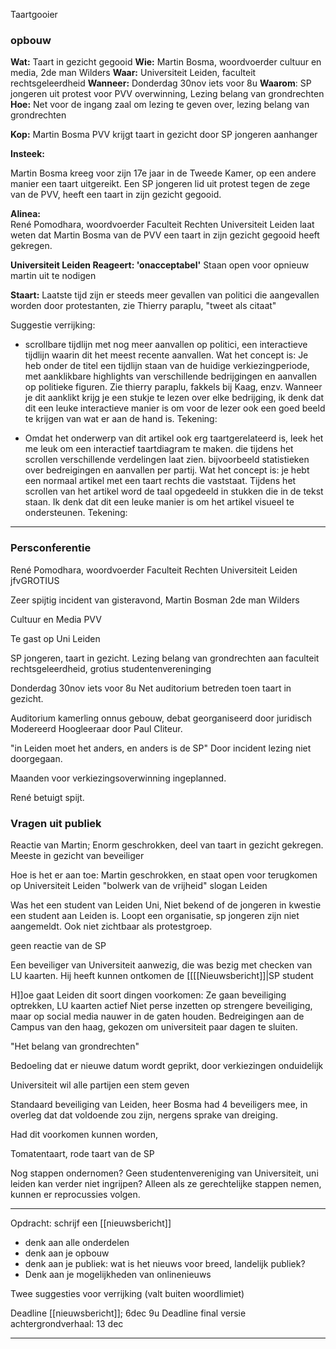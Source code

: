 Taartgooier

### opbouw
**Wat:** Taart in gezicht gegooid
**Wie:** Martin Bosma, woordvoerder cultuur en media, 2de man Wilders 
**Waar:** Universiteit Leiden, faculteit rechtsgeleerdheid 
**Wanneer:** Donderdag 30nov iets voor 8u
**Waarom**: SP jongeren uit protest voor PVV overwinning, Lezing belang van grondrechten
**Hoe:** Net voor de ingang zaal om lezing te geven over, lezing belang van grondrechten

**Kop:** Martin Bosma PVV krijgt taart in gezicht door SP jongeren aanhanger

**Insteek:**

Martin Bosma kreeg voor zijn 17e jaar in de Tweede Kamer, op een andere manier een taart uitgereikt. Een SP jongeren lid uit protest tegen de zege van de PVV, heeft een taart in zijn gezicht gegooid. 

**Alinea:**  
René Pomodhara, woordvoerder Faculteit Rechten Universiteit Leiden laat weten dat Martin Bosma van de PVV een taart in zijn gezicht gegooid heeft gekregen.

**Universiteit Leiden Reageert: 'onacceptabel'**
Staan open voor opnieuw martin uit te nodigen





**Staart:**
Laatste tijd zijn er steeds meer gevallen van politici die aangevallen worden door protestanten, zie Thierry paraplu, 
"tweet als citaat"

Suggestie verrijking:
- scrollbare tijdlijn met nog meer aanvallen op politici, een interactieve tijdlijn waarin dit het meest recente aanvallen.
Wat het concept is: Je heb onder de titel een tijdlijn staan van de huidige verkiezingperiode, met aanklikbare highlights van verschillende bedrijgingen en aanvallen op politieke figuren.
Zie thierry paraplu, fakkels bij Kaag, enzv.
Wanneer je dit aanklikt krijg je een stukje te lezen over elke bedrijging, ik denk dat dit een leuke interactieve manier is om voor de lezer ook een goed beeld te krijgen van wat er aan de hand is. 
Tekening:


- Omdat het onderwerp van dit artikel ook erg taartgerelateerd is, leek het me leuk om een interactief taartdiagram te maken. die tijdens het scrollen verschillende verdelingen laat zien. bijvoorbeeld statistieken over bedreigingen en aanvallen per partij.
Wat het concept is: je hebt een normaal artikel met een taart rechts die vaststaat. Tijdens het scrollen van het artikel word de taal opgedeeld in stukken die in de tekst staan. Ik denk dat dit een leuke manier is om het artikel visueel te ondersteunen.
Tekening:



---


### Persconferentie

René Pomodhara, woordvoerder Faculteit Rechten Universiteit Leiden
jfvGROTIUS

Zeer spijtig incident van gisteravond, Martin Bosman 2de man Wilders

Cultuur en Media PVV

Te gast op Uni Leiden


SP jongeren, taart in gezicht.
Lezing belang van grondrechten
aan faculteit rechtsgeleerdheid, grotius studentenvereninging

Donderdag 30nov iets voor 8u
Net auditorium betreden toen taart in gezicht.

Auditorium kamerling onnus gebouw, debat georganiseerd door juridisch 
Modereerd Hoogleeraar door Paul Cliteur.

"in Leiden moet het anders, en anders is de SP"
Door incident lezing niet doorgegaan.

Maanden voor verkiezingsoverwinning ingeplanned.

René betuigt spijt.

### Vragen uit publiek

Reactie van Martin;
Enorm geschrokken, deel van taart in gezicht gekregen.
Meeste in gezicht van beveiliger


Hoe is het er aan toe:
Martin geschrokken, en staat open voor terugkomen op Universiteit Leiden
"bolwerk van de vrijheid" slogan Leiden


Was het een student van Leiden Uni,
Niet bekend of de jongeren in kwestie een student aan Leiden is.
Loopt een organisatie, sp jongeren zijn niet aangemeldt. Ook niet zichtbaar als protestgroep.

geen reactie van de SP

Een beveiliger van Universiteit aanwezig, die was bezig met checken van LU kaarten.
Hij heeft kunnen ontkomen de [[[[Nieuwsbericht]]|SP student

H]]oe gaat Leiden dit soort dingen voorkomen:
Ze gaan beveiliging optrekken, LU kaarten actief 
Niet perse inzetten op strengere beveiliging, maar op social media nauwer in de gaten houden. Bedreigingen aan de Campus van den haag, gekozen om universiteit paar dagen te sluiten.

"Het belang van grondrechten"

Bedoeling dat er nieuwe datum wordt geprikt, door verkiezingen onduidelijk

Universiteit wil alle partijen een stem geven

Standaard beveiliging van Leiden, heer Bosma had 4 beveiligers mee, in overleg dat dat voldoende zou zijn, nergens sprake van dreiging.

Had dit voorkomen kunnen worden, 

Tomatentaart, rode taart van de SP

Nog stappen ondernomen? Geen studentenvereniging van Universiteit, uni leiden kan verder niet ingrijpen? Alleen als ze gerechtelijke stappen nemen, kunnen er reprocussies volgen.


---

Opdracht: schrijf een [[nieuwsbericht]]
- denk aan alle onderdelen
- denk aan je opbouw
- denk aan je publiek: wat is het nieuws voor breed, landelijk publiek?
- Denk aan je mogelijkheden van onlinenieuws

Twee suggesties voor verrijking (valt buiten woordlimiet)

Deadline [[nieuwsbericht]]; 6dec 9u
Deadline final versie achtergrondverhaal: 13 dec

---



